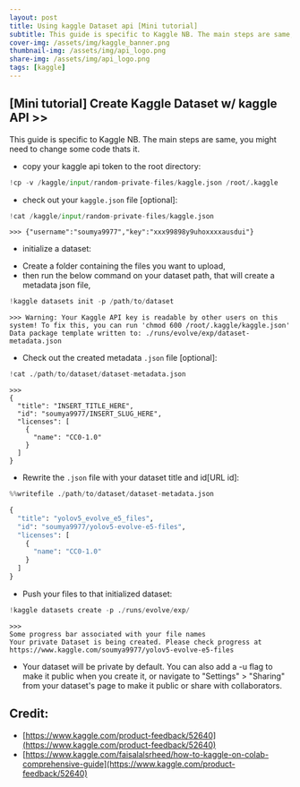 ```yaml
---
layout: post
title: Using kaggle Dataset api [Mini tutorial]
subtitle: This guide is specific to Kaggle NB. The main steps are same, you might need to ...
cover-img: /assets/img/kaggle_banner.png
thumbnail-img: /assets/img/api_logo.png
share-img: /assets/img/api_logo.png
tags: [kaggle]
---
```



## [Mini tutorial] Create Kaggle Dataset w/ kaggle API >>
This guide is specific to Kaggle NB. The main steps are same, you might need to change some code thats it. 


- copy your kaggle api token to the root directory:
```python
!cp -v /kaggle/input/random-private-files/kaggle.json /root/.kaggle
```
- check out your `kaggle.json` file [optional]:
```python
!cat /kaggle/input/random-private-files/kaggle.json
```
```
>>> {"username":"soumya9977","key":"xxx99898y9uhoxxxxausdui"}
```
- initialize a dataset:
+ Create a folder containing the files you want to upload,
+ then run the below command on your dataset path, that will create a metadata json file,
```python
!kaggle datasets init -p /path/to/dataset
```
```
>>> Warning: Your Kaggle API key is readable by other users on this system! To fix this, you can run 'chmod 600 /root/.kaggle/kaggle.json'
Data package template written to: ./runs/evolve/exp/dataset-metadata.json
```
- Check out the created metadata `.json` file [optional]:
```python
!cat ./path/to/dataset/dataset-metadata.json
```
```
>>>
{
  "title": "INSERT_TITLE_HERE",
  "id": "soumya9977/INSERT_SLUG_HERE",
  "licenses": [
    {
      "name": "CC0-1.0"
    }
  ]
}
```

- Rewrite the `.json` file with your dataset title and id[URL id]:

```python
%%writefile ./path/to/dataset/dataset-metadata.json

{
  "title": "yolov5_evolve_e5_files",
  "id": "soumya9977/yolov5-evolve-e5-files",
  "licenses": [
    {
      "name": "CC0-1.0"
    }
  ]
}
```


- Push your files to that initialized dataset:

```python
!kaggle datasets create -p ./runs/evolve/exp/
```

```
>>> 
Some progress bar associated with your file names
Your private Dataset is being created. Please check progress at https://www.kaggle.com/soumya9977/yolov5-evolve-e5-files
```

- Your dataset will be private by default. You can also add a -u flag to make it public when you create it, or navigate to "Settings" > "Sharing" from your dataset's page to make it public or share with collaborators.


## Credit:
- [https://www.kaggle.com/product-feedback/52640](https://www.kaggle.com/product-feedback/52640)
- [https://www.kaggle.com/faisalalsrheed/how-to-kaggle-on-colab-comprehensive-guide](https://www.kaggle.com/product-feedback/52640)



